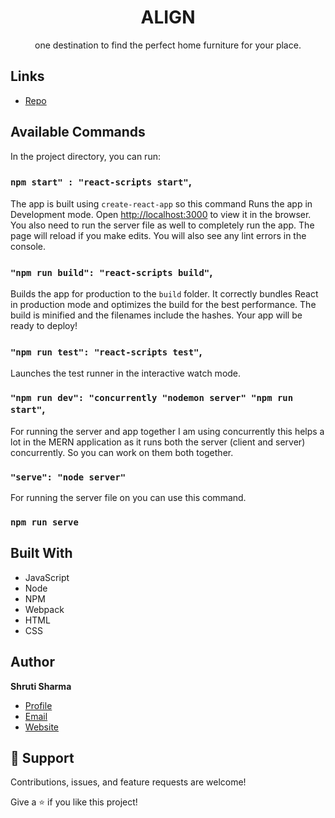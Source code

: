 <h1 align="center">ALIGN</h1>

<p align="center">one destination to find the perfect home furniture for your place.</p>

## Links

- [Repo](https://github.com/sj056/align "align Repo")
<!-- 
- [Live](https://alignn.herokuapp.com/ "Live View") -->
<!-- 
## GIFS

![Home Page](/screenshots/1.png "Home Page") -->

## Available Commands

In the project directory, you can run:

### `npm start" : "react-scripts start"`,

The app is built using `create-react-app` so this command Runs the app in Development mode. Open [http://localhost:3000](http://localhost:3000) to view it in the browser. You also need to run the server file as well to completely run the app. The page will reload if you make edits.
You will also see any lint errors in the console.

### `"npm run build": "react-scripts build"`,

Builds the app for production to the `build` folder. It correctly bundles React in production mode and optimizes the build for the best performance. The build is minified and the filenames include the hashes. Your app will be ready to deploy!

### `"npm run test": "react-scripts test"`,

Launches the test runner in the interactive watch mode.

### `"npm run dev": "concurrently "nodemon server" "npm run start"`,

For running the server and app together I am using concurrently this helps a lot in the MERN application as it runs both the server (client and server) concurrently. So you can work on them both together.

### `"serve": "node server"`

For running the server file on you can use this command.

### `npm run serve`

## Built With

- JavaScript
- Node
- NPM
- Webpack
- HTML
- CSS

## Author

**Shruti Sharma**

- [Profile](https://github.com/sj056 "Shruti Sharma")
- [Email](mailto:shrutijangid5601@gmail.com?subject=Hi "Hi!")
- [Website](https://ssportfolio-frontend.herokuapp.com/ "Welcome")

## 🤝 Support

Contributions, issues, and feature requests are welcome!

Give a ⭐️ if you like this project!